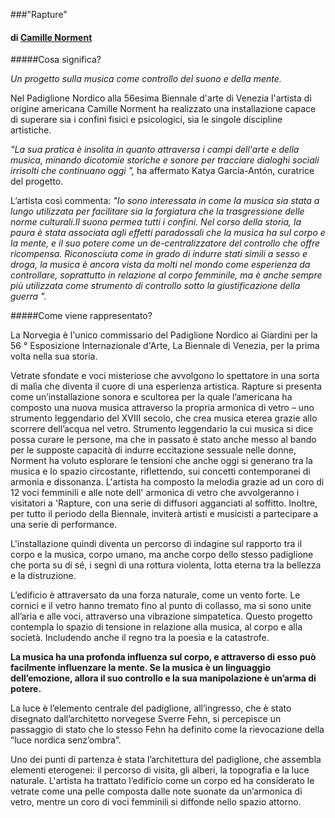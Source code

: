 ###"Rapture"
#### di [Camille Norment](http://www.norment.net/)

#####Cosa significa?

*Un progetto sulla musica come controllo del suono e della mente.*

Nel Padiglione Nordico alla 56esima Biennale d'arte di Venezia l'artista di origine americana Camille Norment ha realizzato una installazione capace di superare sia i confini fisici e psicologici, sia le singole discipline artistiche. 

*"La sua pratica è insolita in quanto attraversa i campi dell'arte e della musica, minando dicotomie storiche e sonore per tracciare dialoghi sociali irrisolti che continuano oggi ",* ha affermato Katya García-Antón, curatrice del progetto.

L’artista così commenta: *"Io sono interessata in come la musica sia stata a lungo utilizzata per facilitare sia la forgiatura che la trasgressione delle norme culturali.Il suono permea tutti i confini. Nel corso della storia, la paura è stata associata agli effetti paradossali che la musica ha sul corpo e la mente, e il suo potere come un de-centralizzatore del controllo che offre ricompensa. Riconosciuta come in grado di indurre stati simili a sesso e droga, la musica è ancora vista da molti nel mondo come esperienza da controllare, soprattutto in relazione al corpo femminile, ma è anche sempre più utilizzata come strumento di controllo sotto la giustificazione della guerra ".*

#####Come viene rappresentato?

La Norvegia è l'unico commissario del Padiglione Nordico ai Giardini per la 56 ° Esposizione Internazionale d'Arte, La Biennale di Venezia, per la prima volta nella sua storia. 

Vetrate sfondate e voci misteriose che avvolgono lo spettatore in una sorta di malìa che diventa il cuore di una esperienza artistica. 
Rapture si presenta come un’installazione sonora e scultorea per la quale l’americana ha composto una nuova musica attraverso la propria armonica di vetro – uno strumento leggendario del XVIII secolo, che crea musica eterea grazie allo scorrere dell’acqua nel vetro.
Strumento leggendario la cui musica si dice possa curare le persone, ma che in passato è stato anche messo al bando per le supposte capacità di indurre eccitazione sessuale nelle donne, Norment ha voluto esplorare le tensioni che anche oggi si generano tra la musica e lo spazio circostante, riflettendo, sui concetti contemporanei di armonia e dissonanza. 
L'artista ha composto la melodia grazie ad un coro di 12 voci femminili e alle note dell' armonica di vetro che avvolgeranno i visitatori a 'Rapture, con una serie di diffusori agganciati al soffitto. Inoltre, per tutto il periodo della Biennale, inviterà artisti e musicisti a partecipare a una serie di performance.

L'installazione quindi diventa un percorso di indagine sul rapporto tra il corpo e la musica, corpo umano, ma anche corpo dello stesso padiglione che porta su di sé, i segni di una rottura violenta, lotta eterna tra la bellezza e la distruzione.

L’edificio è attraversato da una forza naturale, come un vento forte. Le cornici e il vetro hanno tremato fino al punto di collasso, ma si sono unite all’aria e alle voci, attraverso una vibrazione simpatetica.
Questo progetto contempla lo spazio di tensione in relazione alla musica, al corpo e alla società. Includendo anche il regno tra la poesia e la catastrofe.

**La musica ha una profonda influenza sul corpo, e attraverso di esso può facilmente influenzare la mente. Se la musica è un linguaggio dell’emozione, allora il suo controllo e la sua manipolazione è un’arma di potere.**

La luce è l’elemento centrale del padiglione, all’ingresso, che è stato disegnato dall’architetto norvegese Sverre Fehn, si percepisce un passaggio di stato che lo stesso Fehn ha definito come la rievocazione della “luce nordica senz’ombra”. 

Uno dei punti di partenza è stata l’architettura del padiglione, che assembla elementi eterogenei: il percorso di visita, gli alberi, la topografia e la luce naturale. L'artista ha trattato l’edificio come un corpo ed ha considerato le vetrate come una pelle composta dalle note suonate da un’armonica di vetro, mentre un coro di voci femminili si diffonde nello spazio attorno.


